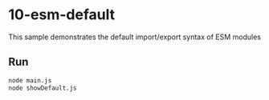 # 10-esm-default

This sample demonstrates the default import/export syntax of ESM modules

## Run

```bash
node main.js
node showDefault.js
```